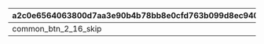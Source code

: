 |a2c0e6564063800d7aa3e90b4b78bb8e0cfd763b099d8ec940d19b1e615ee5b8|d15087bf0ec9a2699fe971a67767a69015cdcab660dc9099deea258a1b4f505f|1e0b4b2f8a2a7a4a10eb5ee79869d99c84f67f3517aea27dfad405dcf7f82c81|63f8040f29c4245582afdd3d82f044c2c0105a1e42f308e0084894332706c249|52e49ca28eae18342605ec8d583bc30e699714a656d4a6f293af6abe59e84a33|09eb3e8d2ccc6ece4e2e5c0c1d8fef9786cd1b3593029cc9a65944c3081b1fee|d7917d8d514fd434c033153e5f00a1a08e0a1628203a755047e6f4d5457e545e|1b5e9859653ef842d312f9b13d5324ae2112eccef098e9dcbbf2306e3ace912f|
| --- | --- | --- | --- | --- | --- | --- | --- |
|common_btn_2_16_skip|1|balloon_story_2nd_16_skip|2116099|50|2001000|common_label_release_2_16_skip|2023/02/15 15:00:00|